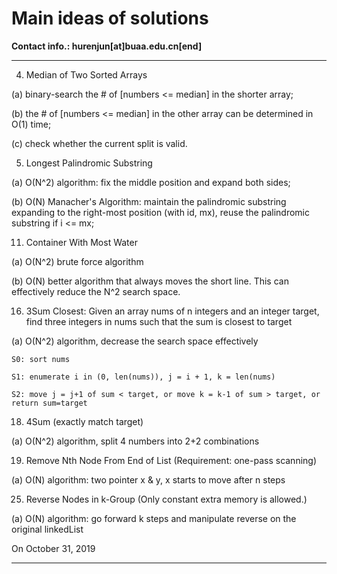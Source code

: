 # Main ideas of solutions

**Contact info.: hurenjun[at]buaa.edu.cn[end]**

---

4. Median of Two Sorted Arrays

(a) binary-search the # of [numbers <= median] in the shorter array; 

(b) the # of [numbers <= median] in the other array can be determined in O(1) time;

(c) check whether the current split is valid.


5. Longest Palindromic Substring

(a) O(N^2) algorithm: fix the middle position and expand both sides;

(b) O(N) Manacher's Algorithm: maintain the palindromic substring expanding to the right-most position (with id, mx), reuse the palindromic substring if i <= mx;


11. Container With Most Water

(a) O(N^2) brute force algorithm  

(b) O(N) better algorithm that always moves the short line. This can effectively reduce the N^2 search space.


16. 3Sum Closest: Given an array nums of n integers and an integer target, find three integers in nums such that the sum is closest to target

(a) O(N^2) algorithm, decrease the search space effectively

	S0: sort nums 
	
	S1: enumerate i in (0, len(nums)), j = i + 1, k = len(nums)
	
	S2: move j = j+1 of sum < target, or move k = k-1 of sum > target, or return sum=target
	
	
18. 4Sum (exactly match target)

(a) O(N^2) algorithm, split 4 numbers into 2+2 combinations


19. Remove Nth Node From End of List (Requirement: one-pass scanning)

(a) O(N) algorithm: two pointer x & y, x starts to move after n steps


25. Reverse Nodes in k-Group (Only constant extra memory is allowed.)

(a) O(N) algorithm: go forward k steps and manipulate reverse on the original linkedList



On October 31, 2019 

---
